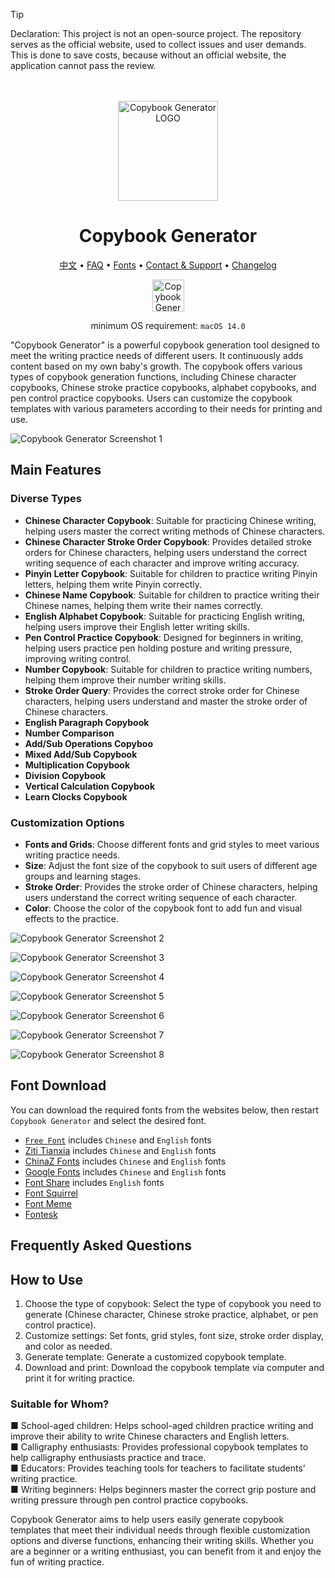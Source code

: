 <!--idoc:ignore:start-->
> [!TIP]
> Declaration: This project is not an open-source project. The repository serves as the official website, used to collect issues and user demands. This is done to save costs, because without an official website, the application cannot pass the review.
<!--idoc:ignore:end-->


<div align="center">
	<br />
	<br />
  <a href="https://wangchujiang.com/copybook-generator/">
	<img src="./assets/logo.png" alt="Copybook Generator LOGO" width="160" height="160">
  </a>
	<h1>Copybook Generator</h1>
  <!--rehype:style=border: 0;-->
  <p>
		<a href="README.zh.md">中文</a> • 
		<a href="#frequently-asked-questions">FAQ</a> • 
		<a href="#font-download">Fonts</a> • 
    <a target="_blank" href="https://github.com/jaywcjlove/copybook-generator/issues/new?template=bug_report.yml">Contact & Support</a> • 
    <a href="./CHANGELOG.md">Changelog</a>
  </p>
  <p>
    <a target="_blank" href="https://apps.apple.com/app/copybook-generator/id6503953628" title="Copybook Generator AppStore"><img alt="Copybook Generator AppStore" src="https://jaywcjlove.github.io/sb/download/macos.svg" height="51">
    </a>
  </p>
</div>

<div align="center">

minimum OS requirement: `macOS 14.0`

</div>

"Copybook Generator" is a powerful copybook generation tool designed to meet the writing practice needs of different users. It continuously adds content based on my own baby's growth. The copybook offers various types of copybook generation functions, including Chinese character copybooks, Chinese stroke practice copybooks, alphabet copybooks, and pen control practice copybooks. Users can customize the copybook templates with various parameters according to their needs for printing and use.

![Copybook Generator Screenshot 1](./assets/screenshots-1.png)

## Main Features

### Diverse Types

- **Chinese Character Copybook**: Suitable for practicing Chinese writing, helping users master the correct writing methods of Chinese characters.  
- **Chinese Character Stroke Order Copybook**: Provides detailed stroke orders for Chinese characters, helping users understand the correct writing sequence of each character and improve writing accuracy.  
- **Pinyin Letter Copybook**: Suitable for children to practice writing Pinyin letters, helping them write Pinyin correctly.  
- **Chinese Name Copybook**: Suitable for children to practice writing their Chinese names, helping them write their names correctly.  
- **English Alphabet Copybook**: Suitable for practicing English writing, helping users improve their English letter writing skills.  
- **Pen Control Practice Copybook**: Designed for beginners in writing, helping users practice pen holding posture and writing pressure, improving writing control.  
- **Number Copybook**: Suitable for children to practice writing numbers, helping them improve their number writing skills.  
- **Stroke Order Query**: Provides the correct stroke order for Chinese characters, helping users understand and master the stroke order of Chinese characters.  
- **English Paragraph Copybook**  
- **Number Comparison**  
- **Add/Sub Operations Copyboo**  
- **Mixed Add/Sub Copybook**  
- **Multiplication Copybook**  
- **Division Copybook**  
- **Vertical Calculation Copybook**  
- **Learn Clocks Copybook**  

### Customization Options

- **Fonts and Grids**: Choose different fonts and grid styles to meet various writing practice needs.  
- **Size**: Adjust the font size of the copybook to suit users of different age groups and learning stages.  
- **Stroke Order**: Provides the stroke order of Chinese characters, helping users understand the correct writing sequence of each character.  
- **Color**: Choose the color of the copybook font to add fun and visual effects to the practice.  


![Copybook Generator Screenshot 2](./assets/screenshots-2.png)

![Copybook Generator Screenshot 3](./assets/screenshots-3.png)

![Copybook Generator Screenshot 4](./assets/screenshots-4.png)

![Copybook Generator Screenshot 5](./assets/screenshots-5.png)

![Copybook Generator Screenshot 6](./assets/screenshots-6.png)

![Copybook Generator Screenshot 7](./assets/screenshots-7.png)

![Copybook Generator Screenshot 8](./assets/screenshots-8.png)

## Font Download

You can download the required fonts from the websites below, then restart `Copybook Generator` and select the desired font.

- [`Free Font`](https://github.com/jaywcjlove/free-font) includes `Chinese` and `English` fonts
- [Ziti Tianxia](https://www.fonts.net.cn/) includes `Chinese` and `English` fonts
- [ChinaZ Fonts](https://font.chinaz.com/) includes `Chinese` and `English` fonts
- [Google Fonts](https://fonts.google.com/) includes `Chinese` and `English` fonts
- [Font Share](https://www.fontshare.com/) includes `English` fonts
- [Font Squirrel](https://www.fontsquirrel.com/)
- [Font Meme](https://fontmeme.com/ziti/chinese-fonts/)
- [Fontesk](https://fontesk.com/fonts/)

## Frequently Asked Questions

## How to Use

1. Choose the type of copybook: Select the type of copybook you need to generate (Chinese character, Chinese stroke practice, alphabet, or pen control practice).
2. Customize settings: Set fonts, grid styles, font size, stroke order display, and color as needed.
3. Generate template: Generate a customized copybook template.
4. Download and print: Download the copybook template via computer and print it for writing practice.

### Suitable for Whom?

■ School-aged children: Helps school-aged children practice writing and improve their ability to write Chinese characters and English letters.  
■ Calligraphy enthusiasts: Provides professional copybook templates to help calligraphy enthusiasts practice and trace.  
■ Educators: Provides teaching tools for teachers to facilitate students' writing practice.  
■ Writing beginners: Helps beginners master the correct grip posture and writing pressure through pen control practice copybooks.  

Copybook Generator aims to help users easily generate copybook templates that meet their individual needs through flexible customization options and diverse functions, enhancing their writing skills. Whether you are a beginner or a writing enthusiast, you can benefit from it and enjoy the fun of writing practice.

<!--idoc:config:
site: Copybook Generator
title: Copybook Generator is a powerful copybook generation tool designed to meet the writing practice needs of different users - 
keywords: Copybook Generator, Chinese Practice, Alphabet Practice, Stroke Order, Custom Copybooks
-->
